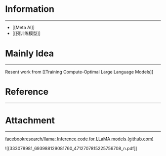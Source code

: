# Information
---
- [[Meta AI]]
- [[预训练模型]]

# Mainly Idea
---
Resent work from [[Training Compute-Optimal Large Language Models]]

# Reference
---


# Attachment
---
[facebookresearch/llama: Inference code for LLaMA models (github.com)](https://github.com/facebookresearch/llama)

![[333078981_693988129081760_4712707815225756708_n.pdf]]